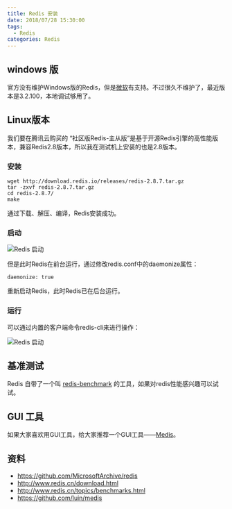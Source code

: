 ```yaml
---
title: Redis 安装
date: 2018/07/28 15:30:00
tags:
  - Redis
categories: Redis
---
```


## windows 版
官方没有维护Windows版的Redis，但是[微软](https://github.com/MicrosoftArchive/redis/releases)有支持。不过很久不维护了，最近版本是3.2.100，本地调试够用了。

## Linux版本
我们要在腾讯云购买的 “社区版Redis-主从版”是基于开源Redis引擎的高性能版本，兼容Redis2.8版本，所以我在测试机上安装的也是2.8版本。
<!-- more -->
### 安装

```
wget http://download.redis.io/releases/redis-2.8.7.tar.gz
tar -zxvf redis-2.8.7.tar.gz
cd redis-2.8.7/
make
```

通过下载、解压、编译，Redis安装成功。

### 启动
![Redis 启动](https://img.ryoma.top/Redis/redis_start.png)

但是此时Redis在前台运行，通过修改redis.conf中的daemonize属性：
```
daemonize: true
```
重新启动Redis，此时Redis已在后台运行。

### 运行
可以通过内置的客户端命令redis-cli来进行操作：

![Redis 启动](https://img.ryoma.top/Redis/redis-cli.png)

## 基准测试
Redis 自带了一个叫 [redis-benchmark](http://www.redis.cn/topics/benchmarks.html) 的工具，如果对redis性能感兴趣可以试试。

## GUI 工具
如果大家喜欢用GUI工具，给大家推荐一个GUI工具——[Medis](https://github.com/luin/medis)。

## 资料
- https://github.com/MicrosoftArchive/redis
- http://www.redis.cn/download.html
- http://www.redis.cn/topics/benchmarks.html
- https://github.com/luin/medis